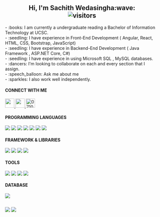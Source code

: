 <p>
  <h2 align="center">
    <b>Hi, I'm Sachith Wedasingha:wave:</b> <br>
    <img align="center" alt="visitors" src="https://gpvc.arturio.dev/RanasingheTKSA" />
  </h2>
</p>
- :books: I am currently a undergraduate reading a Bachelor of Information Technology at UCSC.<br>
- :seedling: I have  experience in Front-End Development ( Angular, React, HTML, CSS, Bootstrap, JavaScript)<br>
- :seedling: I have  experience in Backend-End Development ( Java Framework , ASP.NET Core, C#)<br>
- :seedling: I have experience in using Microsoft SQL , MySQL databases.<br>
- :dancers: I'm looking to collaborate on each and every section that I assign.<br>
- :speech_balloon: Ask me about me<br>
- :sparkles: I also work well independently.<br>
<h4 align="left">CONNECT WITH ME</h4>
<p align='left'>
  <a href="https://www.linkedin.com/in/sachith-wedasingha-129485134/">
    <img height="30" src="https://github.com/WaylonWalker/WaylonWalker/blob/main/icon/linkedin.png?raw=true">
  </a>
  <a href="live:.cid.73f5f4c191799f61">
    <img height="30" src="https://raw.githubusercontent.com/rahuldkjain/github-profile-readme-generator/master/src/images/icons/Social/skype.svg">
  </a>
  <a href="https://web.whatsapp.com/">
    <img
        height="30"
        alt="0710458089"
        src="https://raw.githubusercontent.com/rahuldkjain/github-profile-readme-generator/master/src/images/icons/Social/whatsapp.svg">
 </a>
</p>
<h4 align="left">PROGRAMMING LANGUAGES</h4>
<p>
  <img src="https://img.shields.io/badge/Java-ED8B00?style=for-the-badge&logo=java&logoColor=white" />
  <img src="https://img.shields.io/badge/HTML5-E34F26?style=for-the-badge&logo=html5&logoColor=white" />
  <img src="https://img.shields.io/badge/CSS3-1572B6?style=for-the-badge&logo=css3&logoColor=white" />
  <img src="https://img.shields.io/badge/JavaScript-323330?style=for-the-badge&logo=javascript&logoColor=F7DF1E" />
  <img src="https://img.shields.io/badge/C-00599C?style=for-the-badge&logo=c&logoColor=white" />
  <img src="https://img.shields.io/badge/C%2B%2B-00599C?style=for-the-badge&logo=c%2B%2B&logoColor=white" />
  <img src="https://img.shields.io/badge/C%23-239120?style=for-the-badge&logo=c-sharp&logoColor=white" /
  <img src="https://img.shields.io/badge/PHP-777BB4?style=for-the-badge&logo=php&logoColor=white" />
</p>
<h4 aling="left">FRAMEWORK & LIBRARIES</h4>
<p>
  <img src="https://img.shields.io/badge/.NET-512BD4?style=for-the-badge&logo=dotnet&logoColor=white" />
  <img src="https://img.shields.io/badge/React-20232A?style=for-the-badge&logo=react&logoColor=61DAFB" />
  <img src="https://img.shields.io/badge/Bootstrap-563D7C?style=for-the-badge&logo=bootstrap&logoColor=white" />
  <img src="https://img.shields.io/badge/jQuery-0769AD?style=for-the-badge&logo=jquery&logoColor=white" />
</p>
<h4 aling="left">TOOLS</h4>
<p>
  <img src="https://img.shields.io/badge/Visual_Studio-5C2D91?style=for-the-badge&logo=visual%20studio&logoColor=white" />
  <img src="https://img.shields.io/badge/Visual_Studio_Code-0078D4?style=for-the-badge&logo=visual%20studio%20code&logoColor=white" />
  <img src="https://img.shields.io/badge/Eclipse-2C2255?style=for-the-badge&logo=eclipse&logoColor=white" />
  <img src="https://img.shields.io/badge/Intellij-20232A?style=for-the-badge&logo=intellij&logoColor=61DAFB" />
</p>
<h4 align="left">DATABASE</h4>
<p>
  <img src="https://img.shields.io/badge/MySQL-00000F?style=for-the-badge&logo=mysql&logoColor=white" />
</p>
<p>
  <h2 align="center">
    <b></b>
  </h2>
</p>
<img src = "https://github-readme-stats.vercel.app/api?username=SachithWedasingha&show_icons=true&theme=dark">
<img src = "https://github-readme-stats.vercel.app/api/top-langs/?username=SachithWedasingha&layout=compact)](https://github.com/RanasingheTKSA/github-readme-stats&theme=dark">
